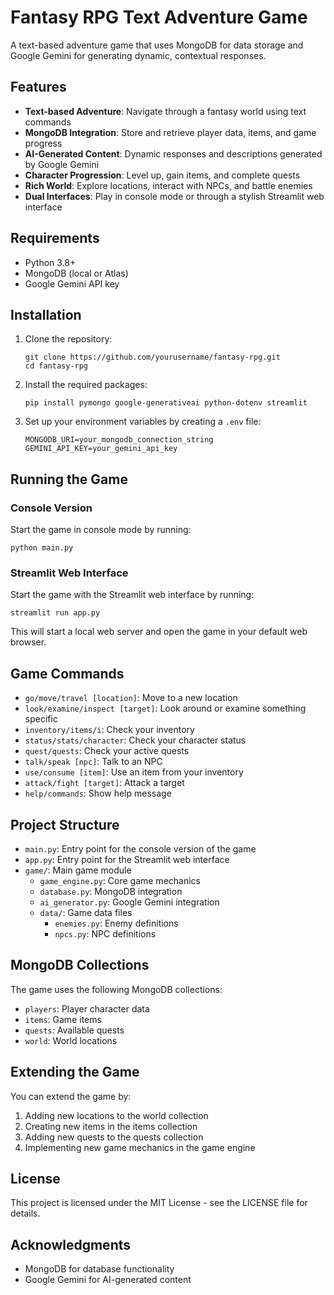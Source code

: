 # Fantasy RPG Text Adventure Game

A text-based adventure game that uses MongoDB for data storage and Google Gemini for generating dynamic, contextual responses.

## Features

- **Text-based Adventure**: Navigate through a fantasy world using text commands
- **MongoDB Integration**: Store and retrieve player data, items, and game progress
- **AI-Generated Content**: Dynamic responses and descriptions generated by Google Gemini
- **Character Progression**: Level up, gain items, and complete quests
- **Rich World**: Explore locations, interact with NPCs, and battle enemies
- **Dual Interfaces**: Play in console mode or through a stylish Streamlit web interface

## Requirements

- Python 3.8+
- MongoDB (local or Atlas)
- Google Gemini API key

## Installation

1. Clone the repository:
   ```
   git clone https://github.com/yourusername/fantasy-rpg.git
   cd fantasy-rpg
   ```

2. Install the required packages:
   ```
   pip install pymongo google-generativeai python-dotenv streamlit
   ```

3. Set up your environment variables by creating a `.env` file:
   ```
   MONGODB_URI=your_mongodb_connection_string
   GEMINI_API_KEY=your_gemini_api_key
   ```

## Running the Game

### Console Version
Start the game in console mode by running:
```
python main.py
```

### Streamlit Web Interface
Start the game with the Streamlit web interface by running:
```
streamlit run app.py
```

This will start a local web server and open the game in your default web browser.

## Game Commands

- `go/move/travel [location]`: Move to a new location
- `look/examine/inspect [target]`: Look around or examine something specific
- `inventory/items/i`: Check your inventory
- `status/stats/character`: Check your character status
- `quest/quests`: Check your active quests
- `talk/speak [npc]`: Talk to an NPC
- `use/consume [item]`: Use an item from your inventory
- `attack/fight [target]`: Attack a target
- `help/commands`: Show help message

## Project Structure

- `main.py`: Entry point for the console version of the game
- `app.py`: Entry point for the Streamlit web interface
- `game/`: Main game module
  - `game_engine.py`: Core game mechanics
  - `database.py`: MongoDB integration
  - `ai_generator.py`: Google Gemini integration
  - `data/`: Game data files
    - `enemies.py`: Enemy definitions
    - `npcs.py`: NPC definitions

## MongoDB Collections

The game uses the following MongoDB collections:

- `players`: Player character data
- `items`: Game items
- `quests`: Available quests
- `world`: World locations

## Extending the Game

You can extend the game by:

1. Adding new locations to the world collection
2. Creating new items in the items collection
3. Adding new quests to the quests collection
4. Implementing new game mechanics in the game engine

## License

This project is licensed under the MIT License - see the LICENSE file for details.

## Acknowledgments

- MongoDB for database functionality
- Google Gemini for AI-generated content